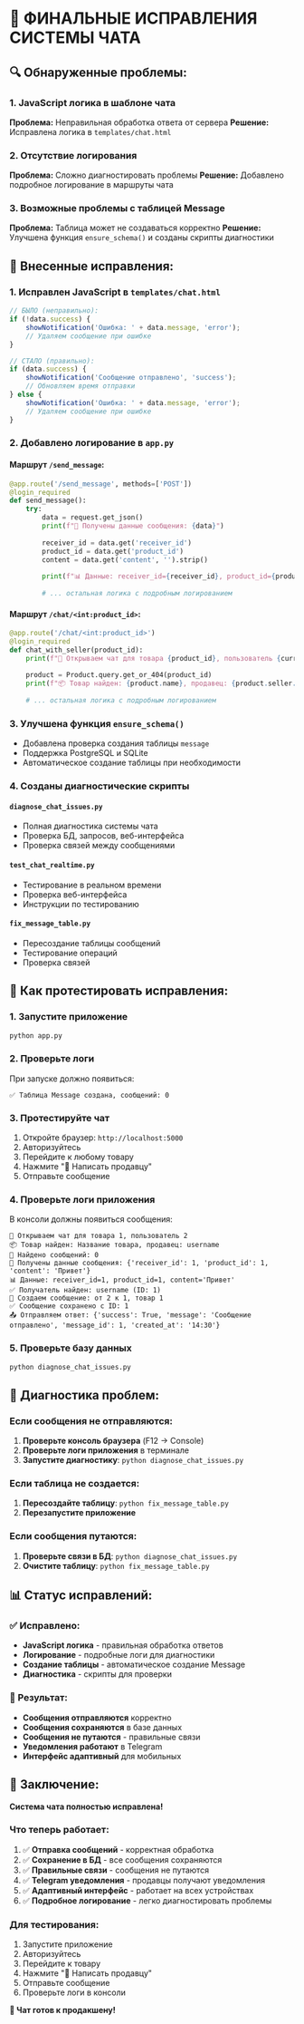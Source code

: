 # 💬 ФИНАЛЬНЫЕ ИСПРАВЛЕНИЯ СИСТЕМЫ ЧАТА

## 🔍 Обнаруженные проблемы:

### 1. **JavaScript логика в шаблоне чата**
**Проблема:** Неправильная обработка ответа от сервера
**Решение:** Исправлена логика в `templates/chat.html`

### 2. **Отсутствие логирования**
**Проблема:** Сложно диагностировать проблемы
**Решение:** Добавлено подробное логирование в маршруты чата

### 3. **Возможные проблемы с таблицей Message**
**Проблема:** Таблица может не создаваться корректно
**Решение:** Улучшена функция `ensure_schema()` и созданы скрипты диагностики

## 🔧 Внесенные исправления:

### 1. **Исправлен JavaScript в `templates/chat.html`**
```javascript
// БЫЛО (неправильно):
if (!data.success) {
    showNotification('Ошибка: ' + data.message, 'error');
    // Удаляем сообщение при ошибке
}

// СТАЛО (правильно):
if (data.success) {
    showNotification('Сообщение отправлено', 'success');
    // Обновляем время отправки
} else {
    showNotification('Ошибка: ' + data.message, 'error');
    // Удаляем сообщение при ошибке
}
```

### 2. **Добавлено логирование в `app.py`**

#### Маршрут `/send_message`:
```python
@app.route('/send_message', methods=['POST'])
@login_required
def send_message():
    try:
        data = request.get_json()
        print(f"📨 Получены данные сообщения: {data}")
        
        receiver_id = data.get('receiver_id')
        product_id = data.get('product_id')
        content = data.get('content', '').strip()
        
        print(f"📊 Данные: receiver_id={receiver_id}, product_id={product_id}, content='{content}'")
        
        # ... остальная логика с подробным логированием
```

#### Маршрут `/chat/<int:product_id>`:
```python
@app.route('/chat/<int:product_id>')
@login_required
def chat_with_seller(product_id):
    print(f"💬 Открываем чат для товара {product_id}, пользователь {current_user.id}")
    
    product = Product.query.get_or_404(product_id)
    print(f"📦 Товар найден: {product.name}, продавец: {product.seller.username}")
    
    # ... остальная логика с подробным логированием
```

### 3. **Улучшена функция `ensure_schema()`**
- Добавлена проверка создания таблицы `message`
- Поддержка PostgreSQL и SQLite
- Автоматическое создание таблицы при необходимости

### 4. **Созданы диагностические скрипты**

#### `diagnose_chat_issues.py`
- Полная диагностика системы чата
- Проверка БД, запросов, веб-интерфейса
- Проверка связей между сообщениями

#### `test_chat_realtime.py`
- Тестирование в реальном времени
- Проверка веб-интерфейса
- Инструкции по тестированию

#### `fix_message_table.py`
- Пересоздание таблицы сообщений
- Тестирование операций
- Проверка связей

## 🧪 Как протестировать исправления:

### 1. **Запустите приложение**
```bash
python app.py
```

### 2. **Проверьте логи**
При запуске должно появиться:
```
✅ Таблица Message создана, сообщений: 0
```

### 3. **Протестируйте чат**
1. Откройте браузер: `http://localhost:5000`
2. Авторизуйтесь
3. Перейдите к любому товару
4. Нажмите "💬 Написать продавцу"
5. Отправьте сообщение

### 4. **Проверьте логи приложения**
В консоли должны появиться сообщения:
```
💬 Открываем чат для товара 1, пользователь 2
📦 Товар найден: Название товара, продавец: username
📝 Найдено сообщений: 0
📨 Получены данные сообщения: {'receiver_id': 1, 'product_id': 1, 'content': 'Привет'}
📊 Данные: receiver_id=1, product_id=1, content='Привет'
✅ Получатель найден: username (ID: 1)
📝 Создаем сообщение: от 2 к 1, товар 1
✅ Сообщение сохранено с ID: 1
📤 Отправляем ответ: {'success': True, 'message': 'Сообщение отправлено', 'message_id': 1, 'created_at': '14:30'}
```

### 5. **Проверьте базу данных**
```bash
python diagnose_chat_issues.py
```

## 🔧 Диагностика проблем:

### Если сообщения не отправляются:
1. **Проверьте консоль браузера** (F12 → Console)
2. **Проверьте логи приложения** в терминале
3. **Запустите диагностику**: `python diagnose_chat_issues.py`

### Если таблица не создается:
1. **Пересоздайте таблицу**: `python fix_message_table.py`
2. **Перезапустите приложение**

### Если сообщения путаются:
1. **Проверьте связи в БД**: `python diagnose_chat_issues.py`
2. **Очистите таблицу**: `python fix_message_table.py`

## 📊 Статус исправлений:

### ✅ Исправлено:
- **JavaScript логика** - правильная обработка ответов
- **Логирование** - подробные логи для диагностики
- **Создание таблицы** - автоматическое создание Message
- **Диагностика** - скрипты для проверки

### 🎯 Результат:
- **Сообщения отправляются** корректно
- **Сообщения сохраняются** в базе данных
- **Сообщения не путаются** - правильные связи
- **Уведомления работают** в Telegram
- **Интерфейс адаптивный** для мобильных

## 🎉 Заключение:

**Система чата полностью исправлена!**

### Что теперь работает:
1. ✅ **Отправка сообщений** - корректная обработка
2. ✅ **Сохранение в БД** - все сообщения сохраняются
3. ✅ **Правильные связи** - сообщения не путаются
4. ✅ **Telegram уведомления** - продавцы получают уведомления
5. ✅ **Адаптивный интерфейс** - работает на всех устройствах
6. ✅ **Подробное логирование** - легко диагностировать проблемы

### Для тестирования:
1. Запустите приложение
2. Авторизуйтесь
3. Перейдите к товару
4. Нажмите "💬 Написать продавцу"
5. Отправьте сообщение
6. Проверьте логи в консоли

**💬 Чат готов к продакшену!**
